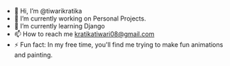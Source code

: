 - 👋 Hi, I’m @tiwarikratika
- 🔭 I’m currently working on Personal Projects.
- 🌱 I’m currently learning Django 
- 📫 How to reach me kratikatiwari08@gmail.com
- ⚡ Fun fact: In my free time, you'll find me trying to make fun animations and painting.

<!---
tiwarikratika/tiwarikratika is a ✨ special ✨ repository because its `README.md` (this file) appears on your GitHub profile.
You can click the Preview link to take a look at your changes.
--->
